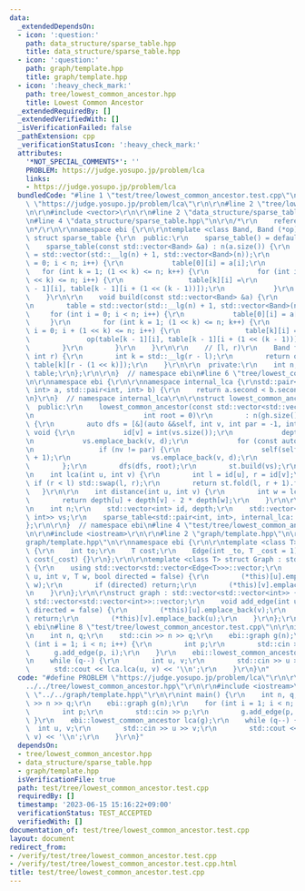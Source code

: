 ```yaml
---
data:
  _extendedDependsOn:
  - icon: ':question:'
    path: data_structure/sparse_table.hpp
    title: data_structure/sparse_table.hpp
  - icon: ':question:'
    path: graph/template.hpp
    title: graph/template.hpp
  - icon: ':heavy_check_mark:'
    path: tree/lowest_common_ancestor.hpp
    title: Lowest Common Ancestor
  _extendedRequiredBy: []
  _extendedVerifiedWith: []
  _isVerificationFailed: false
  _pathExtension: cpp
  _verificationStatusIcon: ':heavy_check_mark:'
  attributes:
    '*NOT_SPECIAL_COMMENTS*': ''
    PROBLEM: https://judge.yosupo.jp/problem/lca
    links:
    - https://judge.yosupo.jp/problem/lca
  bundledCode: "#line 1 \"test/tree/lowest_common_ancestor.test.cpp\"\n#define PROBLEM\
    \ \"https://judge.yosupo.jp/problem/lca\"\r\n\r\n#line 2 \"tree/lowest_common_ancestor.hpp\"\
    \n\r\n#include <vector>\r\n\r\n#line 2 \"data_structure/sparse_table.hpp\"\n\r\
    \n#line 4 \"data_structure/sparse_table.hpp\"\n\r\n/*\r\n    reference: https://scrapbox.io/data-structures/Sparse_Table\r\
    \n*/\r\n\r\nnamespace ebi {\r\n\r\ntemplate <class Band, Band (*op)(Band, Band)>\
    \ struct sparse_table {\r\n  public:\r\n    sparse_table() = default;\r\n\r\n\
    \    sparse_table(const std::vector<Band> &a) : n(a.size()) {\r\n        table\
    \ = std::vector(std::__lg(n) + 1, std::vector<Band>(n));\r\n        for (int i\
    \ = 0; i < n; i++) {\r\n            table[0][i] = a[i];\r\n        }\r\n     \
    \   for (int k = 1; (1 << k) <= n; k++) {\r\n            for (int i = 0; i + (1\
    \ << k) <= n; i++) {\r\n                table[k][i] =\r\n                    op(table[k\
    \ - 1][i], table[k - 1][i + (1 << (k - 1))]);\r\n            }\r\n        }\r\n\
    \    }\r\n\r\n    void build(const std::vector<Band> &a) {\r\n        n = (int)a.size();\r\
    \n        table = std::vector(std::__lg(n) + 1, std::vector<Band>(n));\r\n   \
    \     for (int i = 0; i < n; i++) {\r\n            table[0][i] = a[i];\r\n   \
    \     }\r\n        for (int k = 1; (1 << k) <= n; k++) {\r\n            for (int\
    \ i = 0; i + (1 << k) <= n; i++) {\r\n                table[k][i] =\r\n      \
    \              op(table[k - 1][i], table[k - 1][i + (1 << (k - 1))]);\r\n    \
    \        }\r\n        }\r\n    }\r\n\r\n    // [l, r)\r\n    Band fold(int l,\
    \ int r) {\r\n        int k = std::__lg(r - l);\r\n        return op(table[k][l],\
    \ table[k][r - (1 << k)]);\r\n    }\r\n\r\n  private:\r\n    int n;\r\n    std::vector<std::vector<Band>>\
    \ table;\r\n};\r\n\r\n}  // namespace ebi\n#line 6 \"tree/lowest_common_ancestor.hpp\"\
    \n\r\nnamespace ebi {\r\n\r\nnamespace internal_lca {\r\nstd::pair<int, int> op(std::pair<int,\
    \ int> a, std::pair<int, int> b) {\r\n    return a.second < b.second ? a : b;\r\
    \n}\r\n}  // namespace internal_lca\r\n\r\nstruct lowest_common_ancestor {\r\n\
    \  public:\r\n    lowest_common_ancestor(const std::vector<std::vector<int>> &gh,\r\
    \n                           int root = 0)\r\n        : n(gh.size()), id(n), depth(n)\
    \ {\r\n        auto dfs = [&](auto &&self, int v, int par = -1, int d = 0) ->\
    \ void {\r\n            id[v] = int(vs.size());\r\n            depth[v] = d;\r\
    \n            vs.emplace_back(v, d);\r\n            for (const auto &nv : gh[v])\r\
    \n                if (nv != par) {\r\n                    self(self, nv, v, d\
    \ + 1);\r\n                    vs.emplace_back(v, d);\r\n                }\r\n\
    \        };\r\n        dfs(dfs, root);\r\n        st.build(vs);\r\n    }\r\n\r\
    \n    int lca(int u, int v) {\r\n        int l = id[u], r = id[v];\r\n       \
    \ if (r < l) std::swap(l, r);\r\n        return st.fold(l, r + 1).first;\r\n \
    \   }\r\n\r\n    int distance(int u, int v) {\r\n        int w = lca(u, v);\r\n\
    \        return depth[u] + depth[v] - 2 * depth[w];\r\n    }\r\n\r\n  private:\r\
    \n    int n;\r\n    std::vector<int> id, depth;\r\n    std::vector<std::pair<int,\
    \ int>> vs;\r\n    sparse_table<std::pair<int, int>, internal_lca::op> st;\r\n\
    };\r\n\r\n}  // namespace ebi\n#line 4 \"test/tree/lowest_common_ancestor.test.cpp\"\
    \n\r\n#include <iostream>\r\n\r\n#line 2 \"graph/template.hpp\"\n\r\n#line 4 \"\
    graph/template.hpp\"\n\r\nnamespace ebi {\r\n\r\ntemplate <class T> struct Edge\
    \ {\r\n    int to;\r\n    T cost;\r\n    Edge(int _to, T _cost = 1) : to(_to),\
    \ cost(_cost) {}\r\n};\r\n\r\ntemplate <class T> struct Graph : std::vector<std::vector<Edge<T>>>\
    \ {\r\n    using std::vector<std::vector<Edge<T>>>::vector;\r\n    void add_edge(int\
    \ u, int v, T w, bool directed = false) {\r\n        (*this)[u].emplace_back(v,\
    \ w);\r\n        if (directed) return;\r\n        (*this)[v].emplace_back(u, w);\r\
    \n    }\r\n};\r\n\r\nstruct graph : std::vector<std::vector<int>> {\r\n    using\
    \ std::vector<std::vector<int>>::vector;\r\n    void add_edge(int u, int v, bool\
    \ directed = false) {\r\n        (*this)[u].emplace_back(v);\r\n        if (directed)\
    \ return;\r\n        (*this)[v].emplace_back(u);\r\n    }\r\n};\r\n\r\n}  // namespace\
    \ ebi\n#line 8 \"test/tree/lowest_common_ancestor.test.cpp\"\n\r\nint main() {\r\
    \n    int n, q;\r\n    std::cin >> n >> q;\r\n    ebi::graph g(n);\r\n    for\
    \ (int i = 1; i < n; i++) {\r\n        int p;\r\n        std::cin >> p;\r\n  \
    \      g.add_edge(p, i);\r\n    }\r\n    ebi::lowest_common_ancestor lca(g);\r\
    \n    while (q--) {\r\n        int u, v;\r\n        std::cin >> u >> v;\r\n  \
    \      std::cout << lca.lca(u, v) << '\\n';\r\n    }\r\n}\n"
  code: "#define PROBLEM \"https://judge.yosupo.jp/problem/lca\"\r\n\r\n#include \"\
    ../../tree/lowest_common_ancestor.hpp\"\r\n\r\n#include <iostream>\r\n\r\n#include\
    \ \"../../graph/template.hpp\"\r\n\r\nint main() {\r\n    int n, q;\r\n    std::cin\
    \ >> n >> q;\r\n    ebi::graph g(n);\r\n    for (int i = 1; i < n; i++) {\r\n\
    \        int p;\r\n        std::cin >> p;\r\n        g.add_edge(p, i);\r\n   \
    \ }\r\n    ebi::lowest_common_ancestor lca(g);\r\n    while (q--) {\r\n      \
    \  int u, v;\r\n        std::cin >> u >> v;\r\n        std::cout << lca.lca(u,\
    \ v) << '\\n';\r\n    }\r\n}"
  dependsOn:
  - tree/lowest_common_ancestor.hpp
  - data_structure/sparse_table.hpp
  - graph/template.hpp
  isVerificationFile: true
  path: test/tree/lowest_common_ancestor.test.cpp
  requiredBy: []
  timestamp: '2023-06-15 15:16:22+09:00'
  verificationStatus: TEST_ACCEPTED
  verifiedWith: []
documentation_of: test/tree/lowest_common_ancestor.test.cpp
layout: document
redirect_from:
- /verify/test/tree/lowest_common_ancestor.test.cpp
- /verify/test/tree/lowest_common_ancestor.test.cpp.html
title: test/tree/lowest_common_ancestor.test.cpp
---
```

